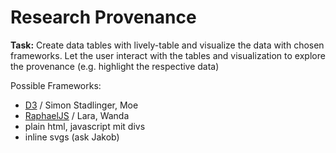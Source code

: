 # Research Provenance

**Task:** Create data tables with lively-table and visualize the data with chosen frameworks. Let the user interact with the tables and visualization to explore the provenance (e.g. highlight the respective data)

Possible Frameworks:

- [D3](d3.md) / Simon Stadlinger, Moe
- [RaphaelJS](raphael.md) / Lara, Wanda
- plain html, javascript mit divs
- inline svgs (ask Jakob)